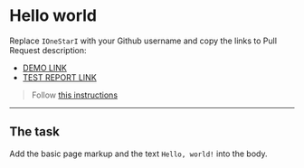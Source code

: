 # Hello world
Replace `IOneStarI` with your Github username and copy the links to Pull Request description:
- [DEMO LINK](https://ionestari.github.io/layout_hello-world/)
- [TEST REPORT LINK](https://ionestari.github.io/layout_hello-world/report/html_report/)

> Follow [this instructions](https://mate-academy.github.io/layout_task-guideline/#how-to-solve-the-layout-tasks-on-github)
___

## The task
Add the basic page markup and the text `Hello, world!` into the body.
